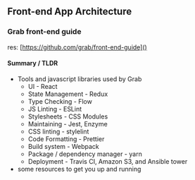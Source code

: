 ## Front-end App Architecture

### Grab front-end guide
res: [https://github.com/grab/front-end-guide]()

#### Summary / TLDR
- Tools and javascript libraries used by Grab
  - UI - React
  - State Management - Redux
  - Type Checking - Flow
  - JS Linting - ESLint
  - Stylesheets - CSS Modules
  - Maintaining - Jest, Enzyme
  - CSS linting - stylelint
  - Code Formatting - Prettier
  - Build system - Webpack
  - Package / dependency manager - yarn
  - Deployment - Travis CI, Amazon S3, and Ansible tower
- some resources to get you up and running
